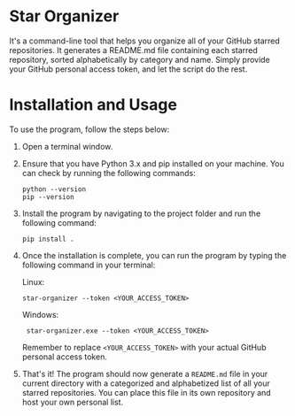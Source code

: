 # Star Organizer

It's a command-line tool that helps you organize all of your GitHub starred repositories. It generates a README.md file containing each starred repository, sorted alphabetically by category and name. Simply provide your GitHub personal access token, and let the script do the rest.

# Installation and Usage

To use the program, follow the steps below:

1. Open a terminal window.

2. Ensure that you have Python 3.x and pip installed on your machine. You can check by running the following commands:

    ```
    python --version
    pip --version
    ```

3. Install the program by navigating to the project folder and run the following command:

    ```
    pip install .
    ```

4. Once the installation is complete, you can run the program by typing the following command in your terminal:

    Linux:
    ```
    star-organizer --token <YOUR_ACCESS_TOKEN>
    ```
    Windows:
   ```
    star-organizer.exe --token <YOUR_ACCESS_TOKEN>
    ```   

    Remember to replace `<YOUR_ACCESS_TOKEN>` with your actual GitHub personal access token.

5. That's it! The program should now generate a `README.md` file in your current directory with a categorized and alphabetized list of all your starred repositories. You can place this file in its own repository and host your own personal list.